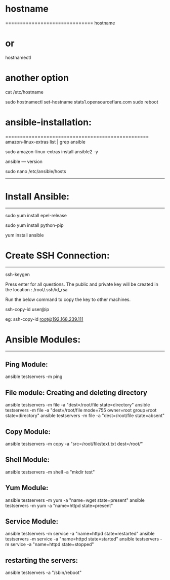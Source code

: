 # hostname
==============================
hostname
# or #
hostnamectl
# another option #
cat /etc/hostname

sudo hostnamectl set-hostname stats1.opensourceflare.com
sudo reboot



# ansible-installation:
=================================================
amazon-linux-extras list | grep ansible

sudo amazon-linux-extras install ansible2 -y

ansible — version

sudo nano /etc/ansible/hosts



-----------------------------------------------------------------------------------
# Install Ansible:
-------------------

sudo yum install epel-release

sudo yum install python-pip

yum install ansible 

# Create SSH Connection:
------------------------

ssh-keygen

Press enter for all questions. The public and private key will be created in the location : /root/.ssh/id_rsa

Run the below command to copy the key to other machines. 

ssh-copy-id user@ip 

eg: ssh-copy-id root@192.168.239.111

# Ansible Modules:
-------------------------

## Ping Module:
ansible testservers -m ping

## File module: Creating and deleting directory

ansible testservers -m file -a "dest=/root/file state=directory"
ansible testservers -m file -a "dest=/root/file mode=755 owner=root group=root state=directory"
ansible testservers -m file -a "dest=/root/file state=absent"

## Copy Module:

ansible testservers -m copy -a "src=/root/file/text.txt dest=/root/"

## Shell Module:

ansible testservers -m shell -a "mkdir test"

## Yum Module:

ansible testservers -m yum -a "name=wget state=present"
ansible testservers -m yum -a "name=httpd state=present"


## Service Module:

ansible testservers -m service -a "name=httpd state=restarted"
ansible testservers -m service -a "name=httpd state=started"
ansible testservers -m service -a "name=httpd state=stopped"

## restarting the servers:

ansible testservers -a "/sbin/reboot"

